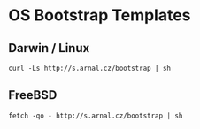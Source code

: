 # OS Bootstrap Templates

## Darwin / Linux
```
curl -Ls http://s.arnal.cz/bootstrap | sh
```

## FreeBSD

```
fetch -qo - http://s.arnal.cz/bootstrap | sh
```
